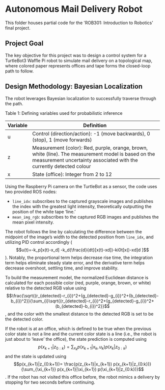# Autonomous Mail Delivery Robot

This folder houses partial code for the 'ROB301: Introduction to Robotics' final project.

## Project Goal

The key objective for this project was to design a control system for a TurtleBot3 Waffle Pi robot to simulate mail delivery on a topological map, where colored paper represents offices and tape forms the closed-loop path to follow.

## Design Methodology: Bayesian Localization
The robot leverages Bayesian localization to successfully traverse through the path.

Table 1: Defining variables used for probabilistic inference

| Variable | Definition |
|----------|------------|
| u | Control (direction/action): -1 (move backwards), 0 (stop), 1 (move forwards) |
| z | Measurement (color): Red, purple, orange, brown, white (line). The measurement model is based on the measurement uncertainty associated with the currently detected colour |
| x | State (office): Integer from 2 to 12 |

Using the Raspberry Pi camera on the TurtleBot as a sensor, the code uses two provided ROS nodes:
- `line_idx`: subscribes to the captured grayscale images and publishes the index with the greatest light intensity, theoretically outputting the position of the white tape ‘line.’
- `mean_img_rgb`: subscribes to the captured RGB images and publishes the mean pixel intensity.

The robot follows the line by calculating the difference between the midpoint of the image’s width to the detected position from `line_idx`, and utilizing PID control accordingly ($$u(t)=-k_p[x(t)-x_d] -k_d(\frac{d}{dt}[x(t)-xd])-ki0t[x()-xd]d ]$$). Notably, the proportional term helps decrease rise time, the integration term helps eliminate steady state error, and the derivative term helps decrease overshoot, settling time, and improve stability.

To build the measurement model, the normalized Euclidean distance is calculated for each possible color (red, purple, orange, brown, or white) relative to the detected RGB value using $$\frac{\sqrt{(r_{detected}-r_{i})^2+(g_{detected}-g_{i})^2+(b_{detected}-b_{i})^2}}{\sum_{i}\sqrt{(r_{detected}-r_{i})^2+(g_{detected}-g_{i})^2+(b_{detected}-b_{i})^2}}$$, and the color with the smallest distance to the detected RGB is set to be the detected color. 

If the robot is at an office, which is defined to be true when the previous color state is not a line and the current color state is a line (i.e., the robot is just about to ‘leave’ the office), the state prediction is computed using $$p(x_{k+1}|z_{0:k}) = \sum_{x_k}p(x_{k+1}|x_{k}, u_{k}) p(x_{k}|z_{0:k})$$ and the state is updated using $$p(x_{k+1}|z_{0:k+1})= \frac{p(z_{k+1}|x_{k+1}) p(x_{k+1}|z_{0:k})}{\sum_{\xi_{k+1}} p(x_{k+1}|\xi_{k+1}) p(\xi_{k+1}|z_{0:k})}$$. If the robot has not visited this office before, the robot mimics a delivery by stopping for two seconds before continuing. 
